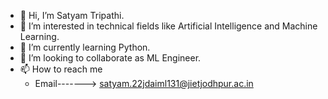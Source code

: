 - 👋 Hi, I’m Satyam Tripathi.
- 👀 I’m interested in technical fields like Artificial Intelligence and Machine Learning.
- 🌱 I’m currently learning Python.
- 💞️ I’m looking to collaborate as ML Engineer.
- 📫 How to reach me 
  - Email-------> satyam.22jdaiml131@jietjodhpur.ac.in
